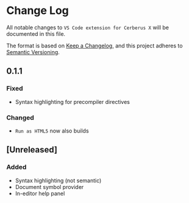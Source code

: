 # Change Log

All notable changes to `VS Code extension for Cerberus X` will be documented in this file.

The format is based on [Keep a Changelog](https://keepachangelog.com/en/1.0.0/),
and this project adheres to [Semantic Versioning](https://semver.org/spec/v2.0.0.html).

## 0.1.1

### Fixed
- Syntax highlighting for precompiler directives

### Changed
- `Run as HTML5` now also builds

## [Unreleased]

### Added
- Syntax highlighting (not semantic)
- Document symbol provider
- In-editor help panel